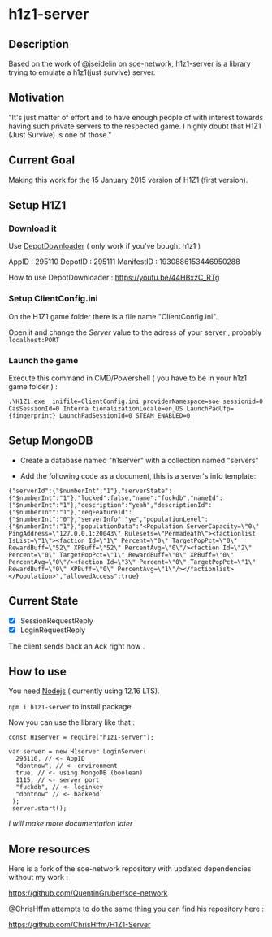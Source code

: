 # h1z1-server

## Description

Based on the work of @jseidelin on [soe-network](https://github.com/psemu/soe-network),
h1z1-server is a library trying to emulate a h1z1(just survive) server.

## Motivation

"It's just matter of effort and to have enough people of with interest towards having such private servers to the respected game.
I highly doubt that H1Z1 (Just Survive) is one of those."

## Current Goal

Making this work for the 15 January 2015 version of H1Z1 (first version).

## Setup H1Z1

### Download it

Use [DepotDownloader](https://github.com/SteamRE/DepotDownloader) ( only work if you've bought h1z1 )

AppID : 295110 DepotID : 295111 ManifestID : 1930886153446950288

How to use DepotDownloader : https://youtu.be/44HBxzC_RTg

### Setup ClientConfig.ini

On the H1Z1 game folder there is a file name "ClientConfig.ini".

Open it and change the *Server* value to the adress of your server , probably `localhost:PORT`

### Launch the game

Execute this command in CMD/Powershell ( you have to be in your h1z1 game folder ) :

`.\H1Z1.exe  inifile=ClientConfig.ini providerNamespace=soe sessionid=0 CasSessionId=0 Interna
tionalizationLocale=en_US LaunchPadUfp={fingerprint} LaunchPadSessionId=0 STEAM_ENABLED=0`

## Setup MongoDB

* Create a database named "h1server" with a collection named "servers"

* Add the following code as a document, this is a server's info template:

`{"serverId":{"$numberInt":"1"},"serverState":{"$numberInt":"1"},"locked":false,"name":"fuckdb","nameId":{"$numberInt":"1"},"description":"yeah","descriptionId":{"$numberInt":"1"},"reqFeatureId":{"$numberInt":"0"},"serverInfo":"ye","populationLevel":{"$numberInt":"1"},"populationData":"<Population ServerCapacity=\"0\" PingAddress=\"127.0.0.1:20043\" Rulesets=\"Permadeath\"><factionlist IsList=\"1\"><faction Id=\"1\" Percent=\"0\" TargetPopPct=\"0\" RewardBuff=\"52\" XPBuff=\"52\" PercentAvg=\"0\"/><faction Id=\"2\" Percent=\"0\" TargetPopPct=\"1\" RewardBuff=\"0\" XPBuff=\"0\" PercentAvg=\"0\"/><faction Id=\"3\" Percent=\"0\" TargetPopPct=\"1\" RewardBuff=\"0\" XPBuff=\"0\" PercentAvg=\"1\"/></factionlist></Population>","allowedAccess":true}`


## Current State

- [x] SessionRequestReply
- [x] LoginRequestReply

The client sends back an Ack right now .


## How to use

You need [Nodejs](https://nodejs.org/en/) ( currently using 12.16 LTS).

`npm i h1z1-server` to install package 

Now you can use the library like that : 


    const H1server = require("h1z1-server");
    
    var server = new H1server.LoginServer(
      295110, // <- AppID
      "dontnow", // <- environment
      true, // <- using MongoDB (boolean)
      1115, // <- server port
      "fuckdb", // <- loginkey
      "dontnow" // <- backend
     );
     server.start();


*I will make more documentation later*

## More resources

Here is a fork of the soe-network repository with updated dependencies without my work :

https://github.com/QuentinGruber/soe-network

@ChrisHffm attempts to do the same thing you can find his repository here : 

https://github.com/ChrisHffm/H1Z1-Server
